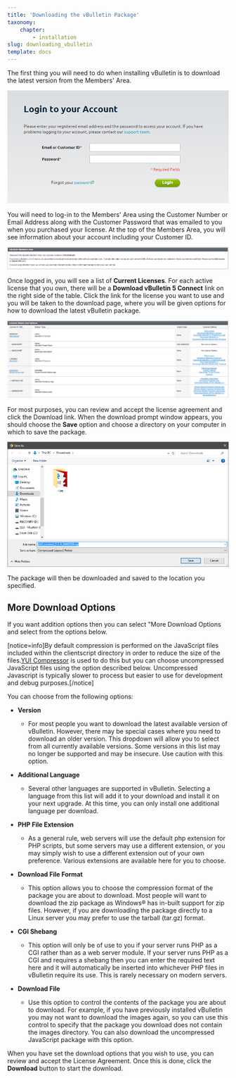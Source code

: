 ```yaml
---
title: 'Downloading the vBulletin Package'
taxonomy:
    chapter:
        - installation
slug: downloading_vbulletin
template: docs
---
```


The first thing you will need to do when installing vBulletin is to download the latest version from the Members' Area.

![Members Area Login](download-1.png)

You will need to log-in to the Members' Area using the Customer Number or Email Address along with the Customer Password that was emailed to you when you purchased your license. At the top of the Members Area, you will see information about your account including your Customer ID.

![Customer Information](download-2.png)

Once logged in, you will see a list of **Current Licenses**. For each active license that you own, there will be a **Download vBulletin 5 Connect** link on the right side of the table. Click the link for the license you want to use and you will be taken to the download page, where you will be given options for how to download the latest vBulletin package. 

![List of vBulletin Licenses](download-3.png)

For most purposes, you can review and accept the license agreement and click the Download link. When the download prompt window appears, you should choose the **Save** option and choose a directory on your computer in which to save the package.

![Common Download Prompt](download-4.png)

The package will then be downloaded and saved to the location you specified.


## More Download Options

If you want addition options then you can select "More Download Options and select from the options below.

[notice=info]By default compression is performed on the JavaScript files included within the clientscript directory in order to reduce the size of the
files.[YUI Compressor](http://developer.yahoo.com/yui/compressor/) is used to do this but you can choose uncompressed JavaScript files using the option
described below. Uncompressed Javascript is typically slower to process but easier to use for development and debug purposes.[/notice]

You can choose from the following options:

- **Version**
	- For most people you want to download the latest available version of vBulletin. However, there may be special cases where you need to download an older version. This dropdown will allow you to select from all currently available versions. Some versions in this list may no longer be supported and may be insecure. Use caution with this option.

- **Additional Language**
	- Several other languages are supported in vBulletin. Selecting a language from this list will add it to your download and install it on your next upgrade. At this time, you can only install one additional language per download.

- **PHP File Extension**
	- As a general rule, web servers will use the default php extension for PHP scripts, but some servers may use a different extension, or you may simply wish to use a different extension out of your own preference. Various extensions are available here for you to choose.

- **Download File Format**
	- This option allows you to choose the compression format of the package you are about to download. Most people will want to download the zip package as Windows® has in-built support for zip files. However, if you are downloading the package directly to a Linux server you may prefer to use the tarball (tar.gz) format.

- **CGI Shebang**
	- This option will only be of use to you if your server runs PHP as a CGI rather than as a web server module. If your server runs PHP as a CGI and requires a shebang then you can enter the required text here and it will automatically be inserted into whichever PHP files in vBulletin require its use. This is rarely necessary on modern servers.

- **Download File**
	- Use this option to control the contents of the package you are about to download. For example, if you have previously installed vBulletin you may not want to download the images again, so you can use this control to specify that the package you download does not contain the images directory. You can also download the uncompressed JavaScript package with this option.

When you have set the download options that you wish to use, you can review and accept the License Agreement. Once this is done, click the **Download** button to start the download. 